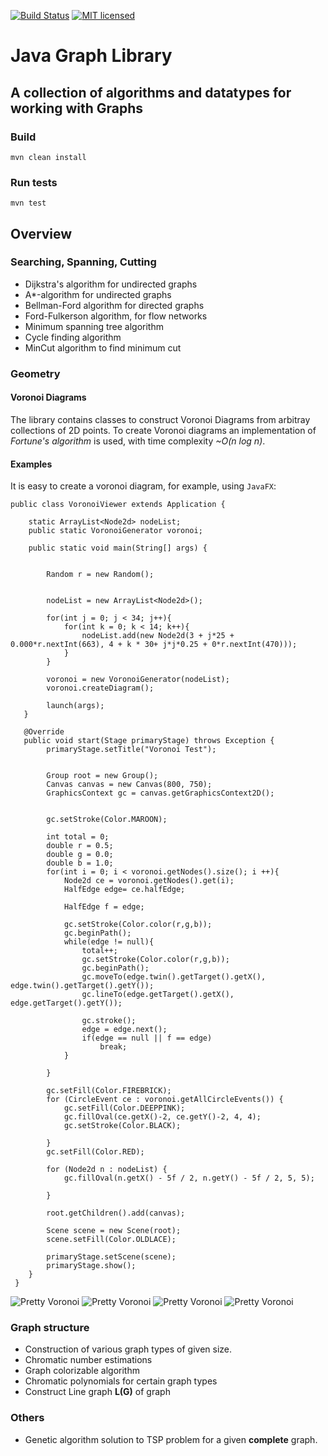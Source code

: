[![Build Status](https://travis-ci.org/jonghough/JavaGraph.svg?branch=master)](https://travis-ci.org/jonghough/JavaGraph) [![MIT licensed](https://img.shields.io/badge/license-MIT-blue.svg)]()
# Java Graph Library

## A collection of algorithms and datatypes for working with Graphs

### Build
`mvn clean install`
### Run tests
`mvn test`

## Overview
### Searching, Spanning, Cutting

* Dijkstra's algorithm for undirected graphs
* A*-algorithm for undirected graphs
* Bellman-Ford algorithm for directed graphs
* Ford-Fulkerson algorithm, for flow networks
* Minimum spanning tree algorithm
* Cycle finding algorithm
* MinCut algorithm to find minimum cut

### Geometry
#### Voronoi Diagrams
The library contains classes to construct Voronoi Diagrams from arbitray collections of 2D points. To create Voronoi diagrams
an implementation of *Fortune's algorithm* is used, with time complexity *~O(n log n)*.

#### Examples
It is easy to create a voronoi diagram, for example, using `JavaFX`:
```
public class VoronoiViewer extends Application {

    static ArrayList<Node2d> nodeList;
    public static VoronoiGenerator voronoi;

    public static void main(String[] args) {


        Random r = new Random();


        nodeList = new ArrayList<Node2d>();

        for(int j = 0; j < 34; j++){
            for(int k = 0; k < 14; k++){
                nodeList.add(new Node2d(3 + j*25 + 0.000*r.nextInt(663), 4 + k * 30+ j*j*0.25 + 0*r.nextInt(470)));
            }
        }
        
        voronoi = new VoronoiGenerator(nodeList);
        voronoi.createDiagram();
        
        launch(args);
   }
  
   @Override
   public void start(Stage primaryStage) throws Exception {
        primaryStage.setTitle("Voronoi Test");


        Group root = new Group();
        Canvas canvas = new Canvas(800, 750);
        GraphicsContext gc = canvas.getGraphicsContext2D();


        gc.setStroke(Color.MAROON);

        int total = 0;
        double r = 0.5;
        double g = 0.0;
        double b = 1.0;
        for(int i = 0; i < voronoi.getNodes().size(); i ++){
            Node2d ce = voronoi.getNodes().get(i);
            HalfEdge edge= ce.halfEdge;

            HalfEdge f = edge;

            gc.setStroke(Color.color(r,g,b));
            gc.beginPath();
            while(edge != null){
                total++;
                gc.setStroke(Color.color(r,g,b));
                gc.beginPath();
                gc.moveTo(edge.twin().getTarget().getX(), edge.twin().getTarget().getY());
                gc.lineTo(edge.getTarget().getX(), edge.getTarget().getY());

                gc.stroke();
                edge = edge.next();
                if(edge == null || f == edge)
                    break;
            }

        }

        gc.setFill(Color.FIREBRICK);
        for (CircleEvent ce : voronoi.getAllCircleEvents()) {
            gc.setFill(Color.DEEPPINK);
            gc.fillOval(ce.getX()-2, ce.getY()-2, 4, 4);
            gc.setStroke(Color.BLACK);

        }
        gc.setFill(Color.RED);

        for (Node2d n : nodeList) {
            gc.fillOval(n.getX() - 5f / 2, n.getY() - 5f / 2, 5, 5);

        }

        root.getChildren().add(canvas);

        Scene scene = new Scene(root);
        scene.setFill(Color.OLDLACE);

        primaryStage.setScene(scene);
        primaryStage.show();
    } 
 }
```

 ![Pretty Voronoi](/images/prettypattern1.png)
 ![Pretty Voronoi](/images/prettypattern2.png)
 ![Pretty Voronoi](/images/random_with_triangulation.png)
 ![Pretty Voronoi](/images/random1.png)

### Graph structure

* Construction of various graph types of given size.
* Chromatic number estimations
* Graph colorizable algorithm
* Chromatic polynomials for certain graph types
* Construct Line graph **L(G)** of graph

### Others
* Genetic algorithm solution to TSP problem for a given **complete** graph.
